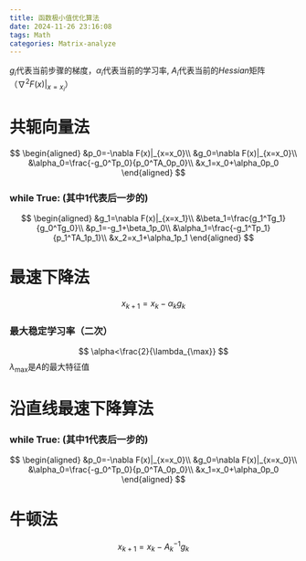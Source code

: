 ```yaml
---
title: 函数极小值优化算法
date: 2024-11-26 23:16:08
tags: Math
categories: Matrix-analyze
---
```


$g_i$代表当前步骤的梯度，$\alpha_i$代表当前的学习率,
$A_i$代表当前的$Hessian$矩阵（$\nabla^2F(x)|_{x=x_i}$）

# 共轭向量法



$$
\begin{aligned}
    &p_0=-\nabla F(x)|_{x=x_0}\\
    &g_0=\nabla F(x)|_{x=x_0}\\
    &\alpha_0=\frac{-g_0^Tp_0}{p_0^TA_0p_0}\\
    &x_1=x_0+\alpha_0p_0
\end{aligned}
$$

### while True: (其中1代表后一步的)
$$
\begin{aligned}
    &g_1=\nabla F(x)|_{x=x_1}\\
    &\beta_1=\frac{g_1^Tg_1}{g_0^Tg_0}\\
    &p_1=-g_1+\beta_1p_0\\
    &\alpha_1=\frac{-g_1^Tp_1}{p_1^TA_1p_1}\\
    &x_2=x_1+\alpha_1p_1
\end{aligned}
$$
# 最速下降法
$$
x_{k+1}=x_k-\alpha_kg_k
$$
### 最大稳定学习率（二次）
$$
\alpha<\frac{2}{\lambda_{\max}}
$$
$\lambda_{\max}$是$A$的最大特征值
# 沿直线最速下降算法

### while True: (其中1代表后一步的)
$$
\begin{aligned}
    &p_0=-\nabla F(x)|_{x=x_0}\\
    &g_0=\nabla F(x)|_{x=x_0}\\
    &\alpha_0=\frac{-g_0^Tp_0}{p_0^TA_0p_0}\\
    &x_1=x_0+\alpha_0p_0
\end{aligned}
$$

# 牛顿法

$$
x_{k+1}=x_k-A_k^{-1}g_k
$$